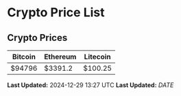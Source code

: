 # Crypto Price List

## Crypto Prices
| Bitcoin | Ethereum | Litecoin |
| ------- | -------- | -------- |
| $94796 | $3391.2 | $100.25 |
**Last Updated:** 2024-12-29 13:27 UTC
**Last Updated:** $DATE$
